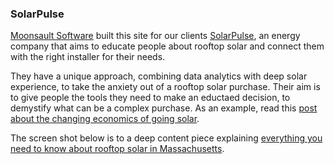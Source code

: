 
### SolarPulse

[Moonsault Software][1] built this site for our clients [SolarPulse][2], an energy company that aims to educate people about rooftop solar and connect them with the right installer for their needs.

They have a unique approach, combining data analytics with deep solar experience, to take the anxiety out of a rooftop solar purchase. Their aim is to give people the tools they need to make an eductaed decision, to demystify what can be a complex purchase. As an example, read this [post about the changing economics of going solar][3].
	
The screen shot below is to a deep content piece explaining [everything you need to know about rooftop solar in Massachusetts][4].

[1]: http://moonsault.co/
[2]: https://www.solarpulse.com
[3]: https://www.solarpulse.com/blog/solar-not-just-for-weathy-people/
[4]: https://www.solarpulse.com/goingsolar/massachusetts/